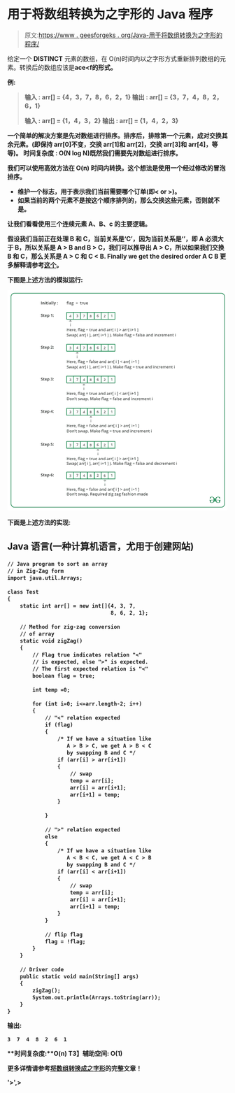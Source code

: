 # 用于将数组转换为之字形的 Java 程序

> 原文:[https://www . geesforgeks . org/Java-用于将数组转换为之字形的程序/](https://www.geeksforgeeks.org/java-program-for-converting-array-into-zig-zag-fashion/)

给定一个 **DISTINCT** 元素的数组，在 O(n)时间内以之字形方式重新排列数组的元素。转换后的数组应该是**a<b>c<d>e<f**的形式。

**例**:

> **输入** : arr[] = {4，3，7，8，6，2，1}
> 输出 : arr[] = {3，7，4，8，2，6，1}
> 
> **输入** : arr[] = {1，4，3，2}
> **输出** : arr[] = {1，4，2，3}

一个**简单的解决方案**是先对数组进行排序。排序后，排除第一个元素，成对交换其余元素。(即保持 arr[0]不变，交换 arr[1]和 arr[2]，交换 arr[3]和 arr[4]，等等)。
**时间复杂度** : O(N log N)既然我们需要先对数组进行排序。

我们可以使用**高效方法**在 **O(n)** 时间内转换。这个想法是使用一个经过修改的冒泡排序。

*   维护一个标志，用于表示我们当前需要哪个订单(即< or >)。
*   如果当前的两个元素不是按这个顺序排列的，那么交换这些元素，否则就不是。

让我们看看使用三个连续元素 A、B、c 的主要逻辑。

假设我们当前正在处理 B 和 C，当前关系是‘C’，因为当前关系是‘’，即 A 必须大于 B，所以关系是 A > B and B > C，我们可以推导出 A > C，所以如果我们交换 B 和 C，那么关系是 A > C 和 C < B. Finally we get the desired order **A C B**
更多解释请参考[这个](http://geeksquiz.com/converting-an-array-of-integers-into-zig-zag-fashion/)。

下图是上述方法的模拟运行:

![](img/c5eafbd41691a7b19f82225e18f3e1a7.png)

下面是上述方法的实现:

## Java 语言(一种计算机语言，尤用于创建网站)

```
// Java program to sort an array 
// in Zig-Zag form 
import java.util.Arrays; 

class Test 
{ 
    static int arr[] = new int[]{4, 3, 7, 
                                 8, 6, 2, 1}; 

    // Method for zig-zag conversion 
    // of array 
    static void zigZag() 
    { 
        // Flag true indicates relation "<" 
        // is expected, else ">" is expected. 
        // The first expected relation is "<" 
        boolean flag = true; 

        int temp =0; 

        for (int i=0; i<=arr.length-2; i++) 
        { 
            // "<" relation expected 
            if (flag) 
            { 
                /* If we have a situation like 
                   A > B > C, we get A > B < C 
                   by swapping B and C */
                if (arr[i] > arr[i+1]) 
                { 
                    // swap 
                    temp = arr[i]; 
                    arr[i] = arr[i+1]; 
                    arr[i+1] = temp; 
                } 

            } 

            // ">" relation expected 
            else 
            { 
                /* If we have a situation like 
                   A < B < C, we get A < C > B 
                   by swapping B and C */
                if (arr[i] < arr[i+1]) 
                { 
                    // swap 
                    temp = arr[i]; 
                    arr[i] = arr[i+1]; 
                    arr[i+1] = temp; 
                } 
            } 

            // flip flag 
            flag = !flag; 
        } 
    } 

    // Driver code
    public static void main(String[] args) 
    { 
        zigZag(); 
        System.out.println(Arrays.toString(arr)); 
    } 
} 
```

**输出:**

```
3  7  4  8  2  6  1 
```

**时间复杂度:**O(n)
T3】辅助空间: O(1)

更多详情请参考[将数组转换成之字形](https://www.geeksforgeeks.org/convert-array-into-zig-zag-fashion/)的完整文章！

'>',>